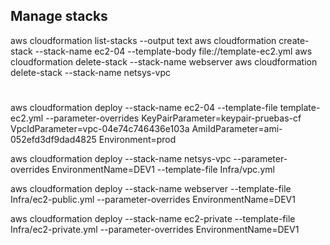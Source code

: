 ## Manage stacks
aws cloudformation list-stacks --output text
aws cloudformation create-stack --stack-name ec2-04 --template-body file://template-ec2.yml
aws cloudformation delete-stack --stack-name webserver
aws cloudformation delete-stack --stack-name netsys-vpc
#

aws cloudformation deploy --stack-name ec2-04 --template-file template-ec2.yml --parameter-overrides KeyPairParameter=keypair-pruebas-cf VpcIdParameter=vpc-04e74c746436e103a AmiIdParameter=ami-052efd3df9dad4825 Environment=prod

aws cloudformation deploy --stack-name netsys-vpc --parameter-overrides EnvironmentName=DEV1 --template-file Infra/vpc.yml

aws cloudformation deploy --stack-name webserver --template-file Infra/ec2-public.yml --parameter-overrides EnvironmentName=DEV1

aws cloudformation deploy --stack-name ec2-private --template-file Infra/ec2-private.yml --parameter-overrides EnvironmentName=DEV1